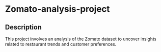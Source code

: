 # Zomato-analysis-project
## Description
This project involves an analysis of the Zomato dataset to uncover insights related to restaurant trends and customer preferences.
